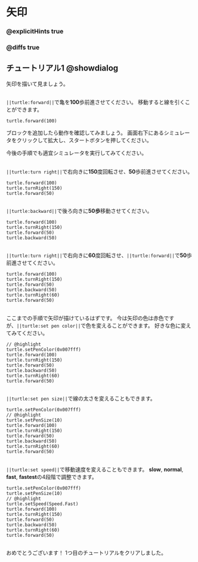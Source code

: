 # 矢印

### @explicitHints true
### @diffs true

## チュートリアル1 @showdialog
矢印を描いて見ましょう。

## 

``||turtle:forward||``で亀を**100**歩前進させてください。
移動すると線を引くことができます。


```blocks
turtle.forward(100)
```

ブロックを追加したら動作を確認してみましょう。
画面右下にあるシミュレータをクリックして拡大し、スタートボタンを押してください。

今後の手順でも適宜シミュレータを実行してみてください。


## 
``||turtle:turn right||``で右向きに**150**度回転させ、**50**歩前進させてください。


```blocks
turtle.forward(100)
turtle.turnRight(150)
turtle.forward(50)
```

## 
``||turtle:backward||``で後ろ向きに**50歩**移動させてください。

```blocks
turtle.forward(100)
turtle.turnRight(150)
turtle.forward(50)
turtle.backward(50)
```

## 
``||turtle:turn right||``で右向きに**60**度回転させ、``||turtle:forward||``で**50**歩前進させてください。

```blocks
turtle.forward(100)
turtle.turnRight(150)
turtle.forward(50)
turtle.backward(50)
turtle.turnRight(60)
turtle.forward(50)
```

## 
ここまでの手順で矢印が描けているはずです。
今は矢印の色は赤色ですが、``||turtle:set pen color||``で色を変えることができます。
好きな色に変えてみてください。


```blocks
// @highlight
turtle.setPenColor(0x007fff)
turtle.forward(100)
turtle.turnRight(150)
turtle.forward(50)
turtle.backward(50)
turtle.turnRight(60)
turtle.forward(50)
```

## 
``||turtle:set pen size||``で線の太さを変えることもできます。

```blocks
turtle.setPenColor(0x007fff)
// @highlight
turtle.setPenSize(10)
turtle.forward(100)
turtle.turnRight(150)
turtle.forward(50)
turtle.backward(50)
turtle.turnRight(60)
turtle.forward(50)
```

## 
``||turtle:set speed||``で移動速度を変えることもできます。
**slow**, **normal**, **fast**, **fastest**の4段階で調整できます。

```blocks
turtle.setPenColor(0x007fff)
turtle.setPenSize(10)
// @highlight
turtle.setSpeed(Speed.Fast)
turtle.forward(100)
turtle.turnRight(150)
turtle.forward(50)
turtle.backward(50)
turtle.turnRight(60)
turtle.forward(50)
```

## 
おめでとうございます！
1つ目のチュートリアルをクリアしました。